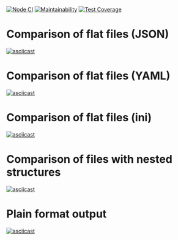 [![Node CI](https://github.com/Bonamente/frontend-project-lvl2/workflows/Node%20CI/badge.svg)](https://github.com/Bonamente/frontend-project-lvl2/actions)
[![Maintainability](https://api.codeclimate.com/v1/badges/3cca3cd1da940cadbb74/maintainability)](https://codeclimate.com/github/Bonamente/frontend-project-lvl2/maintainability)
[![Test Coverage](https://api.codeclimate.com/v1/badges/3cca3cd1da940cadbb74/test_coverage)](https://codeclimate.com/github/Bonamente/frontend-project-lvl2/test_coverage)

# Comparison of flat files (JSON)
[![asciicast](https://asciinema.org/a/359161.svg)](https://asciinema.org/a/359161)

# Comparison of flat files (YAML)
[![asciicast](https://asciinema.org/a/359595.svg)](https://asciinema.org/a/359595)

# Comparison of flat files (ini)
[![asciicast](https://asciinema.org/a/359759.svg)](https://asciinema.org/a/359759)

# Comparison of files with nested structures
[![asciicast](https://asciinema.org/a/360621.svg)](https://asciinema.org/a/360621)

# Plain format output
[![asciicast](https://asciinema.org/a/360840.svg)](https://asciinema.org/a/360840)
